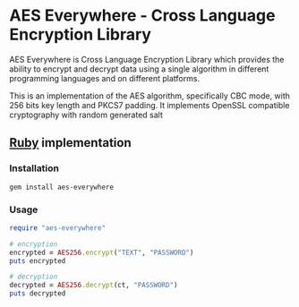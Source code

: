 # AES Everywhere - Cross Language Encryption Library

AES Everywhere is Cross Language Encryption Library which provides the ability to encrypt and decrypt data using a single algorithm in different programming languages and on different platforms.

This is an implementation of the AES algorithm, specifically CBC mode, with 256 bits key length and PKCS7 padding.
It implements OpenSSL compatible cryptography with random generated salt


## [Ruby](https://www.ruby-lang.org) implementation

### Installation

```shell
gem install aes-everywhere
```

### Usage

```ruby
require "aes-everywhere"

# encryption
encrypted = AES256.encrypt("TEXT", "PASSWORD")
puts encrypted

# decryption
decrypted = AES256.decrypt(ct, "PASSWORD")
puts decrypted
```

